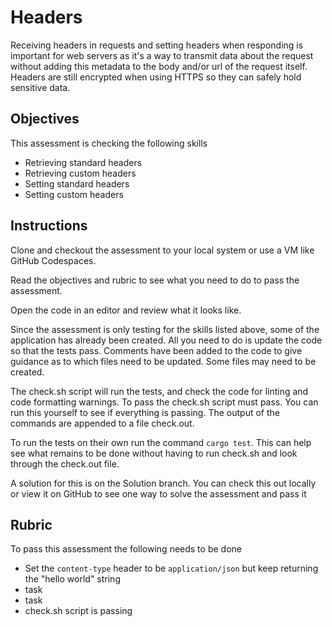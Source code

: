 # Headers

Receiving headers in requests and setting headers when responding is important for web servers as it's a way to transmit data about the request without adding this metadata to the body and/or url of the request itself. Headers are still encrypted when using HTTPS so they can safely hold sensitive data.

## Objectives

This assessment is checking the following skills

- Retrieving standard headers
- Retrieving custom headers
- Setting standard headers
- Setting custom headers

## Instructions

Clone and checkout the assessment to your local system or use a VM like GitHub Codespaces.

Read the objectives and rubric to see what you need to do to pass the assessment.

Open the code in an editor and review what it looks like.

Since the assessment is only testing for the skills listed above, some of the application has already been created. All you need to do is update the code so that the tests pass. Comments have been added to the code to give guidance as to which files need to be updated. Some files may need to be created.

The check.sh script will run the tests, and check the code for linting and code formatting warnings. To pass the check.sh script must pass. You can run this yourself to see if everything is passing. The output of the commands are appended to a file check.out.

To run the tests on their own run the command `cargo test`. This can help see what remains to be done without having to run check.sh and look through the check.out file.

A solution for this is on the Solution branch. You can check this out locally or view it on GitHub to see one way to solve the assessment and pass it

## Rubric

To pass this assessment the following needs to be done

- Set the `content-type` header to be `application/json` but keep returning the "hello world" string
- task
- task
- check.sh script is passing

